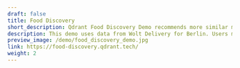 ```yaml
---
draft: false
title: Food Discovery
short_description: Qdrant Food Discovery Demo recommends more similar meals based on how they look and the user's preferences
description: This demo uses data from Wolt Delivery for Berlin. Users may like or dislike a dish from a photo, and the app will recommend more similar meals based on how they look and the user's preferences. It's also possible to choose to view dishes from the nearest restaurants first.
preview_image: /demo/food_discovery_demo.jpg
link: https://food-discovery.qdrant.tech/
weight: 2
---
```

